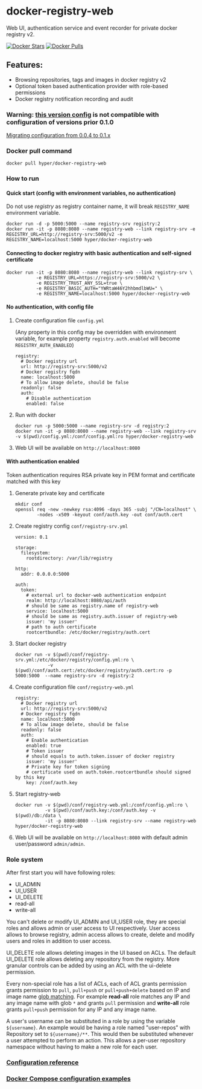 # docker-registry-web

Web UI, authentication service and event recorder for private docker registry v2.

[![Docker Stars](https://img.shields.io/docker/stars/hyper/docker-registry-web.svg?maxAge=86400)](https://hub.docker.com/r/hyper/docker-registry-web/) [![Docker Pulls](https://img.shields.io/docker/pulls/hyper/docker-registry-web.svg?maxAge=86400)](https://hub.docker.com/r/hyper/docker-registry-web/)

## Features:

  * Browsing repositories, tags and images in docker registry v2
  * Optional token based authentication provider with role-based permissions
  * Docker registry notification recording and audit

### Warning: [this version config](https://github.com/mkuchin/docker-registry-web/blob/master/web-app/WEB-INF/config.yml) is not compatible with configuration of versions prior 0.1.0
   [Migrating configuration from 0.0.4 to 0.1.x](https://github.com/mkuchin/docker-registry-web/wiki/Migrating-configuration)

### Docker pull command

    docker pull hyper/docker-registry-web

### How to run

#### Quick start (config with environment variables, no authentication)

Do not use _registry_ as registry container name, it will break `REGISTRY_NAME` environment variable.

    docker run -d -p 5000:5000 --name registry-srv registry:2
    docker run -it -p 8080:8080 --name registry-web --link registry-srv -e REGISTRY_URL=http://registry-srv:5000/v2 -e REGISTRY_NAME=localhost:5000 hyper/docker-registry-web

#### Connecting to docker registry with basic authentication and self-signed certificate
    docker run -it -p 8080:8080 --name registry-web --link registry-srv \
               -e REGISTRY_URL=https://registry-srv:5000/v2 \
               -e REGISTRY_TRUST_ANY_SSL=true \
               -e REGISTRY_BASIC_AUTH="YWRtaW46Y2hhbmdlbWU=" \
               -e REGISTRY_NAME=localhost:5000 hyper/docker-registry-web


#### No authentication, with config file

 1. Create configuration file `config.yml`

    (Any property in this config may be overridden with environment variable, for example
     property `registry.auth.enabled` will become `REGISTRY_AUTH_ENABLED`)

        registry:
          # Docker registry url
          url: http://registry-srv:5000/v2
          # Docker registry fqdn
          name: localhost:5000
          # To allow image delete, should be false
          readonly: false
          auth:
            # Disable authentication
            enabled: false

 2. Run with docker

        docker run -p 5000:5000 --name registry-srv -d registry:2
        docker run -it -p 8080:8080 --name registry-web --link registry-srv -v $(pwd)/config.yml:/conf/config.yml:ro hyper/docker-registry-web

 3. Web UI will be available on `http://localhost:8080`

#### With authentication enabled

 Token authentication requires RSA private key in PEM format and certificate matched with this key

 1. Generate private key and certificate

        mkdir conf
        openssl req -new -newkey rsa:4096 -days 365 -subj "/CN=localhost" \
                -nodes -x509 -keyout conf/auth.key -out conf/auth.cert

 2. Create registry config `conf/registry-srv.yml`

        version: 0.1

        storage:
          filesystem:
            rootdirectory: /var/lib/registry

        http:
          addr: 0.0.0.0:5000

        auth:
          token:
            # external url to docker-web authentication endpoint
            realm: http://localhost:8080/api/auth
            # should be same as registry.name of registry-web
            service: localhost:5000
            # should be same as registry.auth.issuer of registry-web
            issuer: 'my issuer'
            # path to auth certificate
            rootcertbundle: /etc/docker/registry/auth.cert

 3. Start docker registry

        docker run -v $(pwd)/conf/registry-srv.yml:/etc/docker/registry/config.yml:ro \
                    -v $(pwd)/conf/auth.cert:/etc/docker/registry/auth.cert:ro -p 5000:5000  --name registry-srv -d registry:2

 4. Create configuration file `conf/registry-web.yml`

        registry:
          # Docker registry url
          url: http://registry-srv:5000/v2
          # Docker registry fqdn
          name: localhost:5000
          # To allow image delete, should be false
          readonly: false
          auth:
            # Enable authentication
            enabled: true
            # Token issuer
            # should equals to auth.token.issuer of docker registry
            issuer: 'my issuer'
            # Private key for token signing
            # certificate used on auth.token.rootcertbundle should signed by this key
            key: /conf/auth.key

 5. Start registry-web

        docker run -v $(pwd)/conf/registry-web.yml:/conf/config.yml:ro \
                   -v $(pwd)/conf/auth.key:/conf/auth.key -v $(pwd)/db:/data \
                   -it -p 8080:8080 --link registry-srv --name registry-web hyper/docker-registry-web

 6. Web UI will be available on `http://localhost:8080` with default admin user/password `admin/admin`.

### Role system

After first start you will have following roles:

- UI_ADMIN
- UI_USER
- UI_DELETE
- read-all
- write-all

You can't delete or modify UI\_ADMIN and UI\_USER role, they are special roles and allows admin or user access to UI respectively.
User access allows to browse registry, admin access allows to create, delete and modify users and roles in addition to user access.

UI\_DELETE role allows deleting images in the UI based on ACLs. The default UI\_DELETE role allows deleting any repository from the registry. More granular controls can be added by using an ACL with the ui-delete permission.

Every non-special role has a list of ACLs, each of ACL grants permission grants permission to `pull`, `pull+push` or `pull+push+delete` based on IP and image name [glob matching](https://github.com/mkuchin/docker-registry-web/wiki/Glob-matching).
For example **read-all** role matches any IP and any image name with glob `*` and grants `pull` permission and
**write-all** role grants `pull+push` permission for any IP and any image name.

A user's username can be substituted in a role by using the variable `${username}`. An example would be having a role named "user-repos" with Repository set to `${username}/**`. This would then be substituted whenever a user attempted to perform an action. This allows a per-user repository namespace without having to make a new role for each user.

### [Configuration reference](https://github.com/mkuchin/docker-registry-web/blob/master/web-app/WEB-INF/config.yml)

### [Docker Compose configuration examples](https://github.com/mkuchin/docker-registry-web/tree/master/examples)
